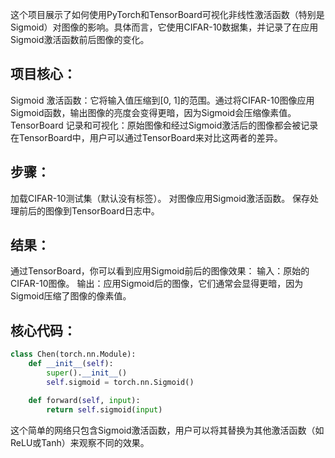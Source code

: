 这个项目展示了如何使用PyTorch和TensorBoard可视化非线性激活函数（特别是Sigmoid）对图像的影响。具体而言，它使用CIFAR-10数据集，并记录了在应用Sigmoid激活函数前后图像的变化。

## 项目核心：
Sigmoid 激活函数：它将输入值压缩到[0, 1]的范围。通过将CIFAR-10图像应用Sigmoid函数，输出图像的亮度会变得更暗，因为Sigmoid会压缩像素值。
TensorBoard 记录和可视化：原始图像和经过Sigmoid激活后的图像都会被记录在TensorBoard中，用户可以通过TensorBoard来对比这两者的差异。

## 步骤：
加载CIFAR-10测试集（默认没有标签）。
对图像应用Sigmoid激活函数。
保存处理前后的图像到TensorBoard日志中。

## 结果：
通过TensorBoard，你可以看到应用Sigmoid前后的图像效果：
输入：原始的CIFAR-10图像。
输出：应用Sigmoid后的图像，它们通常会显得更暗，因为Sigmoid压缩了图像的像素值。

## 核心代码：
```python
class Chen(torch.nn.Module):
    def __init__(self):
        super().__init__()
        self.sigmoid = torch.nn.Sigmoid()

    def forward(self, input):
        return self.sigmoid(input)
 ```              
这个简单的网络只包含Sigmoid激活函数，用户可以将其替换为其他激活函数（如ReLU或Tanh）来观察不同的效果。